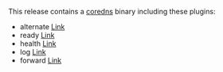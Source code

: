 This release contains a [coredns](https://coredns.io/) binary including these plugins: 

- alternate [Link](https://coredns.io/explugins/alternate/)
- ready [Link](https://coredns.io/plugins/ready/)
- health [Link](https://coredns.io/plugins/health/)
- log [Link](https://coredns.io/plugins/log/)
- forward [Link](https://coredns.io/plugins/forward/)